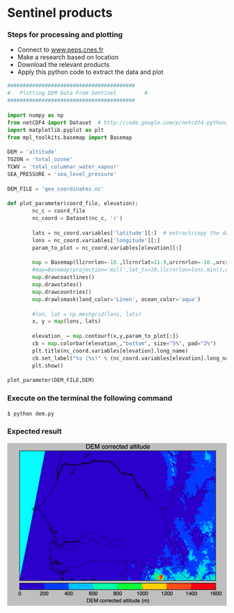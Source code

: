 # Sentinel products
### Steps for processing and plotting

- Connect to www.peps.cnes.fr 
- Make a research based on location
- Download the relevant products 
- Apply this python code to extract the data and plot

```python
#########################################
#	Plotting DEM Data From Sentinel		    #
#########################################

import numpy as np
from netCDF4 import Dataset  # http://code.google.com/p/netcdf4-python/
import matplotlib.pyplot as plt
from mpl_toolkits.basemap import Basemap

DEM = 'altitude'
TOZON = 'total_ozone'
TCWV = 'total_columnar_water_vapour'
SEA_PRESSURE = 'sea_level_pressure'

DEM_FILE = 'geo_coordinates.nc'

def plot_parameter(coord_file, elevation):
        nc_c = coord_file 
        nc_coord = Dataset(nc_c, 'r')   

        lats = nc_coord.variables['latitude'][:]  # extract/copy the data
        lons = nc_coord.variables['longitude'][:]
        param_to_plot = nc_coord.variables[elevation][:]

        map = Basemap(llcrnrlon=-18.,llcrnrlat=11.9,urcrnrlon=-10.,urcrnrlat=17.,resolution='i', projection='tmerc', lat_0 = 14.666020, lon_0 = -14.787668)
        #map=Basemap(projection='mill',lat_ts=10,llcrnrlon=lons.min(),urcrnrlon=lons.max(),llcrnrlat=lats.min(),urcrnrlat=lats.max(),resolution='c')
        map.drawcoastlines()
        map.drawstates()
        map.drawcountries()
        map.drawlsmask(land_color='Linen', ocean_color='aqua')

        #lon, lat = np.meshgrid(lons, lats)
        x, y = map(lons, lats)

        elevation_ = map.contourf(x,y,param_to_plot[:])
        cb = map.colorbar(elevation_,"bottom", size="5%", pad="2%")
        plt.title(nc_coord.variables[elevation].long_name)
        cb.set_label("%s (%s)" % (nc_coord.variables[elevation].long_name,nc_coord.variables[elevation].units))
        plt.show()

plot_parameter(DEM_FILE,DEM)
```

### Execute on the terminal the following command
```python
$ python dem.py
```

### Expected result
![](dem.png)



